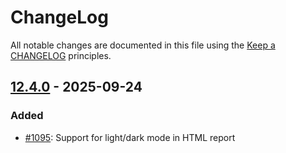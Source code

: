 # ChangeLog

All notable changes are documented in this file using the [Keep a CHANGELOG](http://keepachangelog.com/) principles.

## [12.4.0] - 2025-09-24

### Added

* [#1095](https://github.com/sebastianbergmann/php-code-coverage/pull/1095): Support for light/dark mode in HTML report

[12.4.0]: https://github.com/sebastianbergmann/php-code-coverage/compare/12.3.8...main
